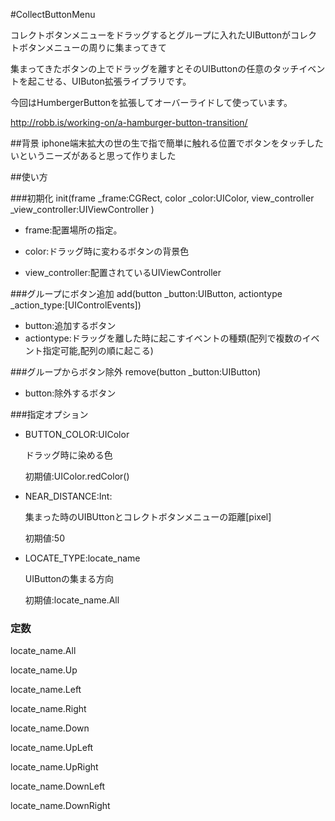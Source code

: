 #CollectButtonMenu

コレクトボタンメニューをドラッグするとグループに入れたUIButtonがコレクトボタンメニューの周りに集まってきて

集まってきたボタンの上でドラッグを離すとそのUIButtonの任意のタッチイベントを起こせる、UIButon拡張ライブラリです。

今回はHumbergerButtonを拡張してオーバーライドして使っています。

http://robb.is/working-on/a-hamburger-button-transition/

##背景
iphone端末拡大の世の生で指で簡単に触れる位置でボタンをタッチしたいというニーズがあると思って作りました

##使い方

###初期化
init(frame _frame:CGRect, color _color:UIColor, view_controller _view_controller:UIViewController )

- frame:配置場所の指定。

- color:ドラッグ時に変わるボタンの背景色

- view_controller:配置されているUIViewController

###グループにボタン追加
add(button _button:UIButton, actiontype _action_type:[UIControlEvents])

- button:追加するボタン
- actiontype:ドラッグを離した時に起こすイベントの種類(配列で複数のイベント指定可能,配列の順に起こる)


###グループからボタン除外
remove(button _button:UIButton)

- button:除外するボタン

###指定オプション

- BUTTON_COLOR:UIColor

  ドラッグ時に染める色

  初期値:UIColor.redColor()

- NEAR_DISTANCE:Int:

  集まった時のUIBUttonとコレクトボタンメニューの距離[pixel]

  初期値:50

- LOCATE_TYPE:locate_name
  
  UIButtonの集まる方向

  初期値:locate_name.All
### 定数
  locate_name.All
  
  locate_name.Up
  
  locate_name.Left
  
  locate_name.Right
  
  locate_name.Down
  
  locate_name.UpLeft
  
  locate_name.UpRight
  
  locate_name.DownLeft
  
  locate_name.DownRight

